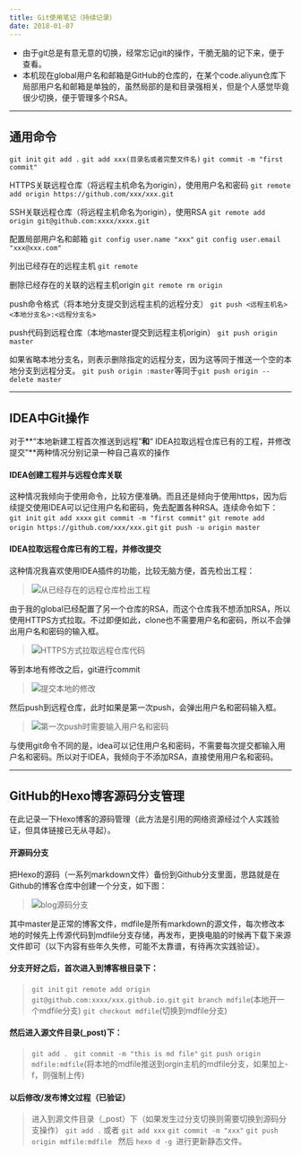 ```yaml
---
title: Git使用笔记（持续记录）
date: 2018-01-07
---
```


- 由于git总是有意无意的切换，经常忘记git的操作，干脆无脑的记下来，便于查看。
- 本机现在global用户名和邮箱是GitHub的仓库的，在某个code.aliyun仓库下局部用户名和邮箱是单独的，虽然局部的是和目录强相关，但是个人感觉毕竟很少切换，便于管理多个RSA。

---

## 通用命令

`git init`
`git add .`
`git add xxx(目录名或者完整文件名)`
`git commit -m "first commit"`

HTTPS关联远程仓库（将远程主机命名为origin），使用用户名和密码
`git remote add origin https://github.com/xxx/xxx.git`

SSH关联远程仓库（将远程主机命名为origin），使用RSA
`git remote add origin git@github.com:xxxx/xxxx.git`

配置局部用户名和邮箱
`git config user.name "xxx"`
`git config user.email "xxx@xxx.com" `

列出已经存在的远程主机
`git remote`

删除已经存在的关联的远程主机origin
`git remote rm origin`

push命令格式（将本地分支提交到远程主机的远程分支）
`git push <远程主机名> <本地分支名>:<远程分支名>`

push代码到远程仓库（本地master提交到远程主机origin）
`git push origin master`

如果省略本地分支名，则表示删除指定的远程分支，因为这等同于推送一个空的本地分支到远程分支。
`git push origin :master`等同于`git push origin --delete master`

---

## IDEA中Git操作

对于**“本地新建工程首次推送到远程”**和**“ IDEA拉取远程仓库已有的工程，并修改提交”**两种情况分别记录一种自己喜欢的操作

#### IDEA创建工程并与远程仓库关联

这种情况我倾向于使用命令，比较方便准确。而且还是倾向于使用https，因为后续提交使用IDEA可以记住用户名和密码，免去配置各种RSA。连续命令如下：
`git init`
`git add xxxx`
`git commit -m "first commit"`
`git remote add origin https://github.com/xxx/xxx.git`
`git push -u origin master`

#### IDEA拉取远程仓库已有的工程，并修改提交

这种情况我喜欢使用IDEA插件的功能，比较无脑方便，首先检出工程：

>![从已经存在的远程仓库检出工程](https://upload-images.jianshu.io/upload_images/3727888-1de93728534be4d1.jpg?imageMogr2/auto-orient/strip%7CimageView2/2/w/1240)

由于我的global已经配置了另一个仓库的RSA，而这个仓库我不想添加RSA，所以使用HTTPS方式拉取。不过即便如此，clone也不需要用户名和密码，所以不会弹出用户名和密码的输入框。

>![HTTPS方式拉取远程仓库代码](https://upload-images.jianshu.io/upload_images/3727888-478111770d4133b5.jpg?imageMogr2/auto-orient/strip%7CimageView2/2/w/1240)

等到本地有修改之后，git进行commit

>![提交本地的修改](https://upload-images.jianshu.io/upload_images/3727888-64a8ca71814feef3.jpg?imageMogr2/auto-orient/strip%7CimageView2/2/w/1240)

然后push到远程仓库，此时如果是第一次push，会弹出用户名和密码输入框。

>![第一次push时需要输入用户名和密码](https://upload-images.jianshu.io/upload_images/3727888-84b1641e033ced78.jpg?imageMogr2/auto-orient/strip%7CimageView2/2/w/1240)

与使用git命令不同的是，idea可以记住用户名和密码，不需要每次提交都输入用户名和密码。所以对于IDEA，我倾向于不添加RSA，直接使用用户名和密码。

---

## GitHub的Hexo博客源码分支管理

在此记录一下Hexo博客的源码管理（此方法是引用的网络资源经过个人实践验证，但具体链接已无从寻起）。

#### 开源码分支

把Hexo的源码（一系列markdown文件）备份到Github分支里面，思路就是在Github的博客仓库中创建一个分支，如下图：

>![blog源码分支](https://upload-images.jianshu.io/upload_images/3727888-aeeed407fa8bf6ec.jpg?imageMogr2/auto-orient/strip%7CimageView2/2/w/1240)

其中master是正常的博客文件，mdfile是所有markdown的源文件，每次修改本地的时候先上传源代码到mdfile分支存储，再发布，更换电脑的时候再下载下来源文件即可（以下内容有些年久失修，可能不太靠谱，有待再次实践验证）。

#### 分支开好之后，首次进入到博客根目录下：

>`git init`
>`git remote add origin git@github.com:xxxx/xxx.github.io.git`
>`git branch mdfile`(本地开一个mdfile分支)
>`git checkout mdfile`(切换到mdfile分支)

#### 然后进入源文件目录(_post)下：

>`git add . `
>`git commit -m "this is md file"`
>`git push origin mdfile:mdfile`(将本地的mdfile推送到orgin主机的mdfile分支，如果加上-f，则强制上传)

#### 以后修改/发布博文过程（已验证）

>进入到源文件目录（_post）下（如果发生过分支切换则需要切换到源码分支操作）
>`git add .` 或者 `git add xxx`
>`git commit -m "xxx"`
>`git push origin mdfile:mdfile `
>然后 `hexo d -g `进行更新静态文件。